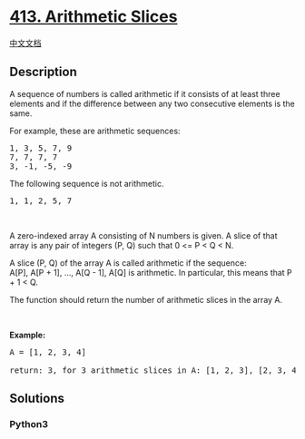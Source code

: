 # [413. Arithmetic Slices](https://leetcode.com/problems/arithmetic-slices)

[中文文档](/leetcode/0400-0499/0413.Arithmetic%20Slices/README.md)

## Description

<p>A sequence of numbers is called arithmetic if it consists of at least three elements and if the difference between any two consecutive elements is the same.</p>

<p>For example, these are arithmetic sequences:</p>

<pre>
1, 3, 5, 7, 9
7, 7, 7, 7
3, -1, -5, -9</pre>

<p>The following sequence is not arithmetic.</p>

<pre>
1, 1, 2, 5, 7</pre>
&nbsp;

<p>A zero-indexed array A consisting of N numbers is given. A slice of that array is any pair of integers (P, Q) such that 0 &lt;= P &lt; Q &lt; N.</p>

<p>A slice (P, Q) of the array A is called arithmetic if the sequence:<br />
A[P], A[P&nbsp;+ 1], ..., A[Q - 1], A[Q] is arithmetic. In particular, this means that P + 1 &lt; Q.</p>

<p>The function should return the number of arithmetic slices in the array A.</p>
&nbsp;

<p><b>Example:</b></p>

<pre>
A = [1, 2, 3, 4]

return: 3, for 3 arithmetic slices in A: [1, 2, 3], [2, 3, 4] and [1, 2, 3, 4] itself.
</pre>


## Solutions

<!-- tabs:start -->

### **Python3**

```python

```

<!-- tabs:end -->
